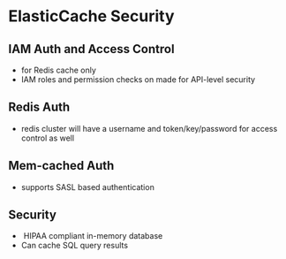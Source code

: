 
# ElasticCache Security

## IAM Auth and Access Control

- for Redis cache only
- IAM roles and permission checks on made for API-level security

## Redis Auth

- redis cluster will have a username and token/key/password for access control as well

## Mem-cached Auth

- supports SASL based authentication


## Security

-  HIPAA compliant in-memory database
-  Can cache SQL query results

